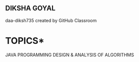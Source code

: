 ## DIKSHA GOYAL 
daa-diksh735 created by GitHub Classroom
# ****TOPICS*****
 JAVA PROGRAMMING
 DESIGN & ANALYSIS OF ALGORITHMS
